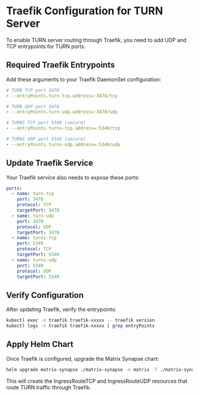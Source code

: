 # Traefik Configuration for TURN Server

To enable TURN server routing through Traefik, you need to add UDP and TCP entrypoints for TURN ports.

## Required Traefik Entrypoints

Add these arguments to your Traefik DaemonSet configuration:

```yaml
# TURN TCP port 3478
- --entryPoints.turn-tcp.address=:3478/tcp

# TURN UDP port 3478
- --entryPoints.turn-udp.address=:3478/udp

# TURNS TCP port 5349 (secure)
- --entryPoints.turns-tcp.address=:5349/tcp

# TURNS UDP port 5349 (secure)
- --entryPoints.turns-udp.address=:5349/udp
```

## Update Traefik Service

Your Traefik service also needs to expose these ports:

```yaml
ports:
  - name: turn-tcp
    port: 3478
    protocol: TCP
    targetPort: 3478
  - name: turn-udp
    port: 3478
    protocol: UDP
    targetPort: 3478
  - name: turns-tcp
    port: 5349
    protocol: TCP
    targetPort: 5349
  - name: turns-udp
    port: 5349
    protocol: UDP
    targetPort: 5349
```

## Verify Configuration

After updating Traefik, verify the entrypoints:

```bash
kubectl exec -n traefik traefik-xxxxx -- traefik version
kubectl logs -n traefik traefik-xxxxx | grep entryPoints
```

## Apply Helm Chart

Once Traefik is configured, upgrade the Matrix Synapse chart:

```bash
helm upgrade matrix-synapse ./matrix-synapse -n matrix -f ./matrix-synapse/values-prod.yaml
```

This will create the IngressRouteTCP and IngressRouteUDP resources that route TURN traffic through Traefik.
